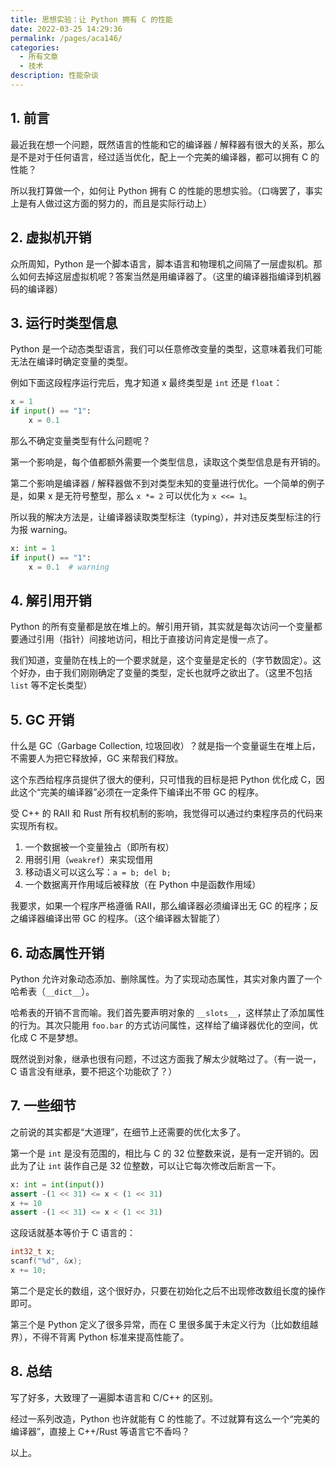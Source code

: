 ```yaml
---
title: 思想实验：让 Python 拥有 C 的性能
date: 2022-03-25 14:29:36
permalink: /pages/aca146/
categories:
  - 所有文章
  - 技术
description: 性能杂谈
---
```


## 1. 前言

最近我在想一个问题，既然语言的性能和它的编译器 / 解释器有很大的关系，那么是不是对于任何语言，经过适当优化，配上一个完美的编译器，都可以拥有 C 的性能？

所以我打算做一个，如何让 Python 拥有 C 的性能的思想实验。（口嗨罢了，事实上是有人做过这方面的努力的，而且是实际行动上）

## 2. 虚拟机开销

众所周知，Python 是一个脚本语言，脚本语言和物理机之间隔了一层虚拟机。那么如何去掉这层虚拟机呢？答案当然是用编译器了。（这里的编译器指编译到机器码的编译器）

## 3. 运行时类型信息

Python 是一个动态类型语言，我们可以任意修改变量的类型，这意味着我们可能无法在编译时确定变量的类型。

例如下面这段程序运行完后，鬼才知道 x 最终类型是 `int` 还是 `float`：

```py
x = 1
if input() == "1":
    x = 0.1
```

那么不确定变量类型有什么问题呢？

第一个影响是，每个值都额外需要一个类型信息，读取这个类型信息是有开销的。

第二个影响是编译器 / 解释器做不到对类型未知的变量进行优化。一个简单的例子是，如果 x 是无符号整型，那么 `x *= 2` 可以优化为 `x <<= 1`。

所以我的解决方法是，让编译器读取类型标注（typing），并对违反类型标注的行为报 warning。

```py
x: int = 1
if input() == "1":
    x = 0.1  # warning
```

## 4. 解引用开销

Python 的所有变量都是放在堆上的。解引用开销，其实就是每次访问一个变量都要通过引用（指针）间接地访问，相比于直接访问肯定是慢一点了。

我们知道，变量防在栈上的一个要求就是，这个变量是定长的（字节数固定）。这个好办，由于我们刚刚确定了变量的类型，定长也就呼之欲出了。（这里不包括 `list` 等不定长类型）

## 5. GC 开销

什么是 GC（Garbage Collection, 垃圾回收）？就是指一个变量诞生在堆上后，不需要人为把它释放掉，GC 来帮我们释放。

这个东西给程序员提供了很大的便利，只可惜我的目标是把 Python 优化成 C，因此这个“完美的编译器”必须在一定条件下编译出不带 GC 的程序。

受 C++ 的 RAII 和 Rust 所有权机制的影响，我觉得可以通过约束程序员的代码来实现所有权。

1. 一个数据被一个变量独占（即所有权）
2. 用弱引用（`weakref`）来实现借用
3. 移动语义可以这么写：`a = b; del b;`
4. 一个数据离开作用域后被释放（在 Python 中是函数作用域）

我要求，如果一个程序严格遵循 RAII，那么编译器必须编译出无 GC 的程序；反之编译器编译出带 GC 的程序。（这个编译器太智能了）

## 6. 动态属性开销

Python 允许对象动态添加、删除属性。为了实现动态属性，其实对象内置了一个哈希表（`__dict__`）。

哈希表的开销不言而喻。我们首先要声明对象的 `__slots__`，这样禁止了添加属性的行为。其次只能用 `foo.bar` 的方式访问属性，这样给了编译器优化的空间，优化成 C 不是梦想。

既然说到对象，继承也很有问题，不过这方面我了解太少就略过了。（有一说一，C 语言没有继承，要不把这个功能砍了？）

## 7. 一些细节

之前说的其实都是“大道理”，在细节上还需要的优化太多了。

第一个是 `int` 是没有范围的，相比与 C 的 32 位整数来说，是有一定开销的。因此为了让 `int` 装作自己是 32 位整数，可以让它每次修改后断言一下。

```py
x: int = int(input())
assert -(1 << 31) <= x < (1 << 31)
x += 10
assert -(1 << 31) <= x < (1 << 31)
```

这段话就基本等价于 C 语言的：

```c
int32_t x;
scanf("%d", &x);
x += 10;
```

第二个是定长的数组，这个很好办，只要在初始化之后不出现修改数组长度的操作即可。

第三个是 Python 定义了很多异常，而在 C 里很多属于未定义行为（比如数组越界），不得不背离 Python 标准来提高性能了。

## 8. 总结

写了好多，大致理了一遍脚本语言和 C/C++ 的区别。

经过一系列改造，Python 也许就能有 C 的性能了。不过就算有这么一个“完美的编译器”，直接上 C++/Rust 等语言它不香吗？

以上。
